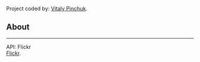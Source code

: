 Project coded by:  [Vitaly Pinchuk](https://www.linkedin.com/in/vitaly-pinchuk-845182200/).  


## About  

***
API: Flickr  
[Flickr](https://www.flickr.com/).  